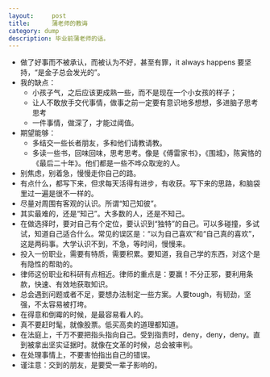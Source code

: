 ```yaml
---
layout:     post
title:      蒲老师的教诲
category: dump
description: 毕业前蒲老师的话。
---
```


*  做了好事而不被承认，而被认为不好，甚至有罪，it always happens
要坚持，“是金子总会发光的”。
* 我的缺点：
	 - 小孩子气，之后应该更成熟一些，而不是现在一个小女孩的样子；
	 - 让人不敢放手交代事情，做事之前一定要有意识地多想想，多进脑子思考思考
	 - 一件事情，做深了，才能过阈值。
*  期望能够：
	- 多结交一些长者朋友，多和他们请教请教。
	- 多读一些书，回味回味，思考思考。像是《傅雷家书》，《围城》，陈寅恪的《最后二十年》。他们都是一些不哗众取宠的人。
*  别焦虑，别着急，慢慢走你自己的路。
*  有点什么，都写下来，但求每天活得有进步，有收获。写下来的思路，和脑袋里过一遍是很不一样的。
* 尽量对周围有客观的认识。所谓“知己知彼”。
*  其实最难的，还是“知己”。大多数的人，还是不知己。
* 在做选择时，要对自己有个定位，要认识到“独特”的自己。可以多碰撞，多试试，知道自己适合什么。常见的误区是：“以为自己喜欢”和“自己真的喜欢”，这是两码事。大学认识不到，不急，等时间，慢慢来。
*  投入一份职业，需要有特质，需要积累。要知道，我自己学的东西，对这个是有隐性的帮助的。
* 律师这份职业和科研有点相近。律师的重点是：要赢！不分正邪，要利用条款，快速、有效地获取知识。
* 总会遇到问题或者不足，要想办法制定一些方案。人要tough，有韧劲，坚强，不太容易被打垮。
* 在得意和倒霉的时候，是最容易看人的。
* 真不要赶时髦，就像股票。低买高卖的道理都知道。
* 在法庭上，千万不要把指头指向自己。受到指责时，deny，deny，deny。直到被拿出坚实证据时。就像在文革的时候，总会被审判。
* 在处理事情上，不要害怕指出自己的错误。
* 谨注意：交到的朋友，是要受一辈子影响的。
